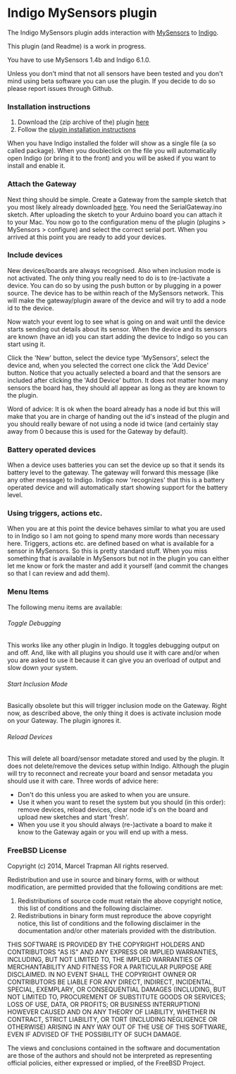 Indigo MySensors plugin
=======================
The Indigo MySensors plugin adds interaction with [MySensors](http://www.mysensors.org) to [Indigo](http://www.perceptiveautomation.com).

This plugin (and Readme) is a work in progress.

You have to use MySensors 1.4b and Indigo 6.1.0.

Unless you don't mind that not all sensors have been tested and you don't mind using beta software you can use the plugin. If you decide to do so please report issues through Github.

### Installation instructions
1. Download the (zip archive of the) plugin [here](https://github.com/IT2BE/indigo-mysensors/releases)
2. Follow the [plugin installation instructions](http://wiki.indigodomo.com/doku.php?id=indigo_6_documentation:getting_started#installing_plugins_and_configuring_plugin_settings_pro_only_feature)

When you have Indigo installed the folder will show as a single file (a so called package).
When you doubleclick on the file you will automatically open Indigo (or bring it to the front) and you will be asked if you want to install and enable it.

### Attach the Gateway
Next thing should be simple. Create a Gateway from the sample sketch that you most likely already downloaded [here](https://github.com/mysensors/Arduino). You need the SerialGateway.ino sketch.
After uploading the sketch to your Arduino board you can attach it to your Mac.
You now go to the configuration menu of the plugin (plugins > MySensors > configure) and select the correct serial port.
When you arrived at this point you are ready to add your devices.

### Include devices
New devices/boards are always recognised. Also when inclusion mode is not activated.
The only thing you really need to do is to (re-)activate a device. You can do so by using the push button or by plugging in a power source. The device has to be within reach of the MySensors network. This will make the gateway/plugin aware of the device and will try to add a node id to the device.

Now watch your event log to see what is going on and wait until the device starts sending out details about its sensor. When the device and its sensors are known (have an id) you can start adding the device to Indigo so you can start using it.

Click the 'New' button, select the device type 'MySensors', select the device and, when you selected the correct one click the 'Add Device' button. Notice that you actually selected a board and that the sensors are included after clicking the 'Add Device' button. It does not matter how many sensors the board has, they should all appear as long as they are known to the plugin.

Word of advice: It is ok when the board already has a node id but this will make that you are in charge of handing out the id's instead of the plugin and you should really beware of not using a node id twice (and certainly stay away from 0 because this is used for the Gateway by default).

### Battery operated devices
When a device uses batteries you can set the device up so that it sends its battery level to the gateway.
The gateway will forward this message (like any other message) to Indigo.
Indigo now 'recognizes' that this is a battery operated device and will automatically start showing support for the battery level.

### Using triggers, actions etc.
When you are at this point the device behaves similar to what you are used to in Indigo so I am not going to spend many more words than necessary here. Triggers, actions etc. are defined based on what is available for a sensor in MySensors. So this is pretty standard stuff. When you miss something that is available in MySensors but not in the plugin you can either let me know or fork the master and add it yourself (and commit the changes so that I can review and add them).

### Menu Items
The following menu items are available:

###### Toggle Debugging
This works like any other plugin in Indigo.
It toggles debugging output on and off.
And, like with all plugins you should use it with care and/or when you are asked to use it because it can give you an overload of output and slow down your system.

###### Start Inclusion Mode
Basically obsolete but this will trigger inclusion mode on the Gateway. Right now, as described above, the only thing it does is activate inclusion mode on your Gateway. The plugin ignores it.

###### Reload Devices
This will delete all board/sensor metadate stored and used by the plugin.
It does not delete/remove the devices setup within Indigo.
Although the plugin will try to reconnect and recreate your board and sensor metadata you should use it with care.
Three words of advice here:
* Don't do this unless you are asked to when you are unsure.
* Use it when you want to reset the system but you should (in this order): remove devices, reload devices, clear node id's on the board and upload new sketches and start 'fresh'.
* When you use it you should always (re-)activate a board to make it know to the Gateway again or you will end up with a mess.

### FreeBSD License
Copyright (c) 2014, Marcel Trapman
All rights reserved.

Redistribution and use in source and binary forms, with or without
modification, are permitted provided that the following conditions are met:

1. Redistributions of source code must retain the above copyright notice, this
   list of conditions and the following disclaimer.
2. Redistributions in binary form must reproduce the above copyright notice,
   this list of conditions and the following disclaimer in the documentation
   and/or other materials provided with the distribution.

THIS SOFTWARE IS PROVIDED BY THE COPYRIGHT HOLDERS AND CONTRIBUTORS "AS IS" AND
ANY EXPRESS OR IMPLIED WARRANTIES, INCLUDING, BUT NOT LIMITED TO, THE IMPLIED
WARRANTIES OF MERCHANTABILITY AND FITNESS FOR A PARTICULAR PURPOSE ARE
DISCLAIMED. IN NO EVENT SHALL THE COPYRIGHT OWNER OR CONTRIBUTORS BE LIABLE FOR
ANY DIRECT, INDIRECT, INCIDENTAL, SPECIAL, EXEMPLARY, OR CONSEQUENTIAL DAMAGES
(INCLUDING, BUT NOT LIMITED TO, PROCUREMENT OF SUBSTITUTE GOODS OR SERVICES;
LOSS OF USE, DATA, OR PROFITS; OR BUSINESS INTERRUPTION) HOWEVER CAUSED AND
ON ANY THEORY OF LIABILITY, WHETHER IN CONTRACT, STRICT LIABILITY, OR TORT
(INCLUDING NEGLIGENCE OR OTHERWISE) ARISING IN ANY WAY OUT OF THE USE OF THIS
SOFTWARE, EVEN IF ADVISED OF THE POSSIBILITY OF SUCH DAMAGE.

The views and conclusions contained in the software and documentation are those
of the authors and should not be interpreted as representing official policies,
either expressed or implied, of the FreeBSD Project.